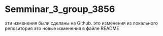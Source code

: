 ﻿# Semminar_3_group_3856
эти изменения были сделаны на Github.
это изменения из локального репозитория
это новые изменения в файле README
